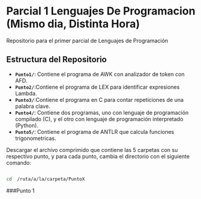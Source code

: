 # Parcial 1 Lenguajes De Programacion (Mismo dia, Distinta Hora)

Repositorio para el primer parcial de Lenguajes de Programación

## Estructura del Repositorio

- **`Punto1/`**: Contiene el programa de AWK con analizador de token con AFD.
- **`Punto2/`**:Contiene el programa de LEX para identificar expresiones Lambda.
- **`Punto3/`**:Contiene el programa en C para contar repeticiones de una palabra clave.
- **`Punto4/`**: Contiene dos programas, uno con lenguaje de programación compilado (C), y el otro con lenguaje de programación interpretado (Python).
- **`Punto5/`**: Contiene el programa de ANTLR que calcula funciones trigonometricas.

Descargar el archivo comprimido que contiene las 5 carpetas con su respectivo punto, y para cada punto, cambia el directorio con el siguiente comando:

```bash

cd  /ruta/a/la/carpeta/PuntoX

```

###Punto 1


